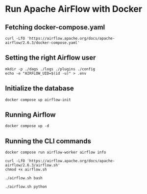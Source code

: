 # Run Apache AirFlow with Docker

## Fetching docker-compose.yaml
```
curl -LfO 'https://airflow.apache.org/docs/apache-airflow/2.6.3/docker-compose.yaml'
```


## Setting the right Airflow user
```
mkdir -p ./dags ./logs ./plugins ./config
echo -e "AIRFLOW_UID=$(id -u)" > .env
```

## Initialize the database
```
docker compose up airflow-init
```

## Running Airflow
```
docker compose up -d 
```

## Running the CLI commands
```
docker compose run airflow-worker airflow info
```

```
curl -LfO 'https://airflow.apache.org/docs/apache-airflow/2.6.3/airflow.sh'
chmod +x airflow.sh
```


```
./airflow.sh bash
```

```
./airflow.sh python

```

